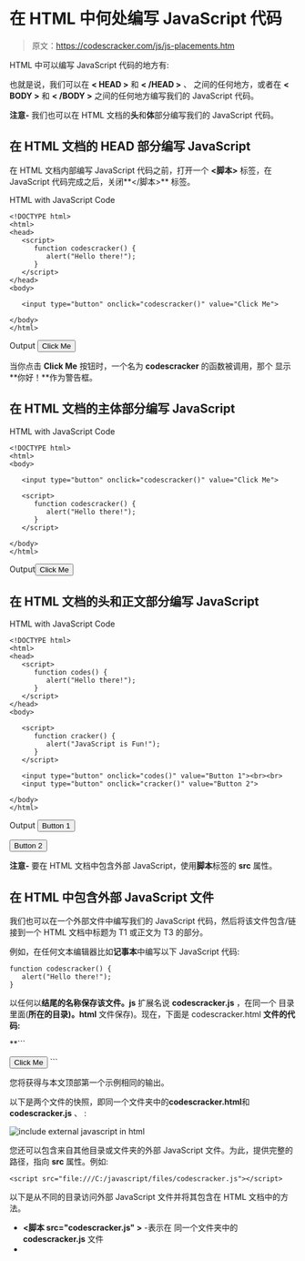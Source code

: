 # 在 HTML 中何处编写 JavaScript 代码

> 原文：<https://codescracker.com/js/js-placements.htm>

HTML 中可以编写 JavaScript 代码的地方有:

也就是说，我们可以在 **< HEAD >** 和 **< /HEAD >** 、 之间的任何地方，或者在 **< BODY >** 和 **< /BODY >** 之间的任何地方编写我们的 JavaScript 代码。

**注意-** 我们也可以在 HTML 文档的**头**和**体**部分编写我们的 JavaScript 代码。

## 在 HTML 文档的 HEAD 部分编写 JavaScript

在 HTML 文档内部编写 JavaScript 代码之前，打开一个 **<脚本>** 标签，在 JavaScript 代码完成之后，关闭**</脚本>** 标签。

HTML with JavaScript Code

```
<!DOCTYPE html>
<html>
<head>
   <script>
      function codescracker() {
         alert("Hello there!");
      }
   </script>
</head>
<body>

   <input type="button" onclick="codescracker()" value="Click Me">

</body>
</html>
```

Output <input type="button" onclick="codescracker()" value="Click Me">

当你点击 **Click Me** 按钮时，一个名为 **codescracker** 的函数被调用，那个 显示**你好！**作为警告框。

## 在 HTML 文档的主体部分编写 JavaScript

HTML with JavaScript Code

```
<!DOCTYPE html>
<html>
<body>

   <input type="button" onclick="codescracker()" value="Click Me">

   <script>
      function codescracker() {
         alert("Hello there!");
      }
   </script>

</body>
</html>
```

Output<input type="button" onclick="codescracker()" value="Click Me">  

## 在 HTML 文档的头和正文部分编写 JavaScript

HTML with JavaScript Code

```
<!DOCTYPE html>
<html>
<head>
   <script>
      function codes() {
         alert("Hello there!");
      }
   </script>
</head>
<body>

   <script>
      function cracker() {
         alert("JavaScript is Fun!");
      }
   </script>

   <input type="button" onclick="codes()" value="Button 1"><br><br>
   <input type="button" onclick="cracker()" value="Button 2">

</body>
</html>
```

Output <input type="button" onclick="codes()" value="Button 1">

<input type="button" onclick="cracker()" value="Button 2">

**注意-** 要在 HTML 文档中包含外部 JavaScript，使用**脚本**标签的 **src** 属性。

## 在 HTML 中包含外部 JavaScript 文件

我们也可以在一个外部文件中编写我们的 JavaScript 代码，然后将该文件包含/链接到一个 HTML 文档中标题为 T1 或正文为 T3 的部分。

例如，在任何文本编辑器比如**记事本**中编写以下 JavaScript 代码:

```
function codescracker() {
   alert("Hello there!");
}
```

以任何以**结尾的名称保存该文件。js** 扩展名说 **codescracker.js** ，在同一个 目录里面(**所在的目录)。html** 文件保存)。现在，下面是 codescracker.html **文件的代码:**

 **```
<!DOCTYPE html>
<html>
<head>
   <script src="codescracker.js"></script>
</head>
<body>

   <input type="button" onclick="codescracker()" value="Click Me">

</body>
</html>
```

您将获得与本文顶部第一个示例相同的输出。

以下是两个文件的快照，即同一个文件夹中的**codescracker.html**和 **codescracker.js** 、 :

![include external javascript in html](img/fd4af561bf4a62246e18f89993ffeb56.png)

您还可以包含来自其他目录或文件夹的外部 JavaScript 文件。为此，提供完整的路径，指向 **src** 属性。例如:

```
<script src="file:///C:/javascript/files/codescracker.js"></script>
```

以下是从不同的目录访问外部 JavaScript 文件并将其包含在 HTML 文档中的方法。

*   **<脚本 src="codescracker.js" >** -表示在 同一个文件夹中的 **codescracker.js** 文件
*   **<script src = " myjs/codescracker . js ">**-表示当前文件夹的 **myjs** 文件夹中 **codescracker.js** 可用 的文件
*   **<脚本 src = "/myjs/codescracker . js ">**-从根开始指向 **myjs** 文件夹中的 **codescracker.js** 文件
*   **<脚本 src= "../codescracker.js" >** -表示当前文件夹的上一级文件夹中可用的文件**codescracker . js**

[JavaScript 在线测试](/exam/showtest.php?subid=6)

* * *

* * ***